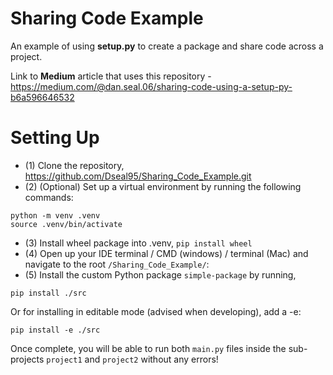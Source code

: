 # Sharing Code Example
An example of using **setup.py** to create a package and share code across a project.

Link to **Medium** article that uses this repository - https://medium.com/@dan.seal.06/sharing-code-using-a-setup-py-b6a596646532

# Setting Up

- (1) Clone the repository, https://github.com/Dseal95/Sharing_Code_Example.git
- (2) (Optional) Set up a virtual environment by running the following commands:

```
python -m venv .venv
source .venv/bin/activate
```

- (3) Install wheel package into .venv, `pip install wheel`
- (4) Open up your IDE terminal  / CMD (windows) / terminal (Mac) and navigate to the root `/Sharing_Code_Example/`:
- (5) Install the custom Python package `simple-package` by running,

```
pip install ./src
```

Or for installing in editable mode (advised when developing), add a -e: 

```
pip install -e ./src
```


Once complete, you will be able to run both `main.py` files inside the sub-projects `project1` and `project2` without any errors! 
